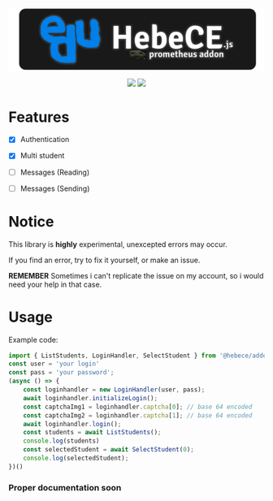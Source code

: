 <img align="center" src="/assets/prometheus-addon.png">
<div align="center">
<p>
<a href="https://www.npmjs.com/package/@hebece/addon-prometheusweb"><img src="https://img.shields.io/npm/v/@hebece/addon-prometheusweb.svg"></a>
<a href="https://www.npmjs.com/package/@hebece/addon-prometheusweb"><img src="https://img.shields.io/npm/dm/@hebece/addon-prometheusweb.svg"></a>
</div>

# Features
- [x] Authentication
- [x] Multi student
- [ ] Messages (Reading)
- [ ] Messages (Sending)



# Notice
This library is **highly** experimental, unexcepted errors may occur.

If you find an error, try to fix it yourself, or make an issue.

**REMEMBER** Sometimes i can't replicate the issue on my account, so i would need your help in that case.

# Usage

Example code:

```js
import { ListStudents, LoginHandler, SelectStudent } from '@hebece/addon-prometheusweb'
const user = 'your login'
const pass = 'your password';
(async () => {
	const loginhandler = new LoginHandler(user, pass);
	await loginhandler.initializeLogin();
	const captchaImg1 = loginhandler.captcha[0]; // base 64 encoded
	const captchaImg2 = loginhandler.captcha[1]; // base 64 encoded
	await loginhandler.login();
	const students = await ListStudents();
	console.log(students)
	const selectedStudent = await SelectStudent(0);
	console.log(selectedStudent);
})()
```

### Proper documentation soon